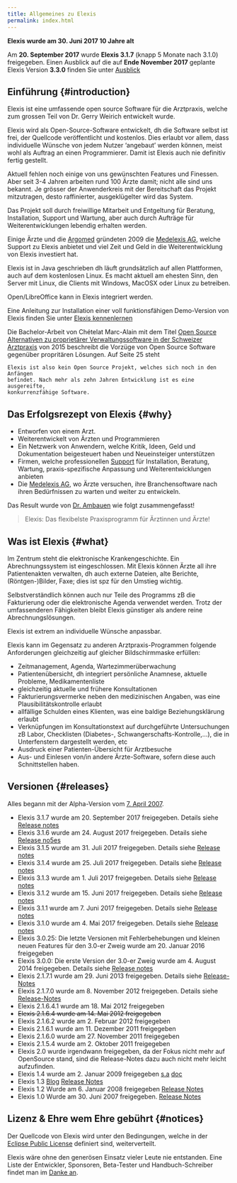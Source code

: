 ```yaml
---
title: Allgemeines zu Elexis
permalink: index.html
---
```


**Elexis wurde am 30. Juni 2017 10 Jahre alt**

Am **20. September 2017** wurde **Elexis 3.1.7** (knapp 5 Monate nach 3.1.0) freigegeben. Einen Ausblick auf die auf **Ende November 2017** geplante Elexis Version **3.3.0**  finden Sie unter [Ausblick](ausblick.html)

Einführung {#introduction}
----------

Elexis ist eine umfassende open source Software für die Arztpraxis,
welche zum grossen Teil von Dr. Gerry Weirich entwickelt wurde.

Elexis wird als Open-Source-Software entwickelt, dh die Software selbst
ist frei, der Quellcode veröffentlicht und kostenlos. Dies erlaubt vor
allem, dass individuelle Wünsche von jedem Nutzer ‘angebaut’ werden
können, meist wohl als Auftrag an einen Programmierer. Damit ist Elexis
auch nie definitiv fertig gestellt.

Aktuell fehlen noch einige von uns gewünschten Features und Finessen.
Aber seit 3-4 Jahren arbeiten rund 100 Ärzte damit; nicht alle sind uns
bekannt. Je grösser der Anwenderkreis mit der Bereitschaft das Projekt
mitzutragen, desto raffinierter, ausgeklügelter wird das System.

Das Projekt soll durch freiwillige Mitarbeit und Entgeltung für
Beratung, Installation, Support und Wartung, aber auch durch Aufträge
für Weiterentwicklungen lebendig erhalten werden.

Einige Ärzte und die [Argomed](http://www.argomed.ch/) gründeten 2009
die [Medelexis AG](http://www.medelexis.ch), welche Support zu Elexis
anbietet und viel Zeit und Geld in die Weiterentwicklung von Elexis
investiert hat.

Elexis ist in Java geschrieben dh läuft grundsätzlich auf allen
Plattformen, auch auf dem kostenlosen Linux. Es macht aktuell am ehesten
Sinn, den Server mit Linux, die Clients mit Windows, MacOSX oder Linux
zu betreiben.

Open/LibreOffice kann in Elexis integriert werden.

Eine Anleitung zur Installation einer voll funktionsfähigen Demo-Version
von Elexis finden Sie unter [Elexis kennenlernen](https://wiki.elexis.info/Installation_Elexis_3.0_OpenSource)

Die Bachelor-Arbeit von Chételat Marc-Alain mit dem Titel [Open Source
Alternativen zu proprietärer Verwaltungssoftware in der Schweizer
Arztpraxis](http://www.digitale-nachhaltigkeit.unibe.ch/unibe/portal/fak_wiso/a_bwl/inst_wi/abt_digital/content/e273593/e393023/e393029/e393448/Chetelat2015_OSSArztpraxisLoesung_ger.pdf)
von 2015 beschreibt die Vorzüge von Open Source Software gegenüber
propritären Lösungen. Auf Seite 25 steht

    Elexis ist also kein Open Source Projekt, welches sich noch in den Anfängen
    befindet. Nach mehr als zehn Jahren Entwicklung ist es eine ausgereifte,
    konkurrenzfähige Software.

Das Erfolgsrezept von Elexis {#why}
----------------------------

-   Entworfen von einem Arzt.
-   Weiterentwickelt von Ärzten und Programmieren
-   Ein Netzwerk von Anwendern, welche Kritik, Ideen, Geld und
    Dokumentation beigesteuert haben und Neueinsteiger unterstützen
-   Firmen, welche professionellen [Support](de_support.html) für
    Installation, Beratung, Wartung, praxis-spezifische Anpassung und
    Weiterentwicklungen anbieten
-   Die [Medelexis AG](http://www.medelexis.ch), wo Ärzte versuchen,
    ihre Branchensoftware nach ihren Bedürfnissen zu warten und weiter
    zu entwickeln.

Das Result wurde von [Dr.
Ambauen](https://sourceforge.net/users/ambadso) wie folgt
zusammengefasst!

> Elexis: Das flexibelste Praxisprogramm für Ärztinnen und Ärzte!

Was ist Elexis {#what}
--------------

Im Zentrum steht die elektronische Krankengeschichte. Ein
Abrechnungssystem ist eingeschlossen. Mit Elexis können Ärzte all ihre
Patientenakten verwalten, dh auch externe Dateien, alte Berichte,
(Röntgen-)Bilder, Faxe; dies ist spz für den Umstieg wichtig.

Selbstverständlich können auch nur Teile des Programms zB die
Fakturierung oder die elektronische Agenda verwendet werden.
Trotz der umfassenderen Fähigkeiten bleibt Elexis günstiger als andere
reine Abrechnungslösungen.

Elexis ist extrem an individuelle Wünsche anpassbar.

Elexis kann im Gegensatz zu anderen Arztpraxis-Programmen folgende
Anforderungen gleichzeitig auf gleicher Bildschirmmaske erfüllen:

-   Zeitmanagement, Agenda, Wartezimmerüberwachung
-   Patientenübersicht, dh integriert persönliche Anamnese, aktuelle
    Probleme, Medikamentenliste
-   gleichzeitig aktuelle und frühere Konsultationen
-   Fakturierungsvermerke neben den medizinischen Angaben, was eine
    Plausibilitätskontrolle erlaubt
-   allfällige Schulden eines Klienten, was eine baldige
    Beziehungsklärung erlaubt
-   Verknüpfungen im Konsultationstext auf durchgeführte Untersuchungen
    zB Labor, Checklisten (Diabetes-, Schwangerschafts-Kontrolle,…), die
    in Unterfenstern dargestellt werden, etc
-   Ausdruck einer Patienten-Übersicht für Arztbesuche
-   Aus- und Einlesen von/in andere Ärzte-Software, sofern diese auch
    Schnittstellen haben.

Versionen {#releases}
---------

Alles begann mit der Alpha-Version vom [7. April
2007](http://sourceforge.net/p/elexis/news/2006/04/alpha-version-freigegeben/).

-   Elexis 3.1.7 wurde am 20. September 2017 freigegeben. Details siehe
    [Release notes](https://wiki.elexis.info/Release-Notes-3.1.7)
-   Elexis 3.1.6 wurde am 24. August 2017 freigegeben. Details siehe
    [Release no5es](https://wiki.elexis.info/Release-Notes-3.1.6)
-   Elexis 3.1.5 wurde am 31. Juli 2017 freigegeben. Details siehe
    [Release notes](https://wiki.elexis.info/Release-Notes-3.1.5)
-   Elexis 3.1.4 wurde am 25. Juli 2017 freigegeben. Details siehe
    [Release notes](https://wiki.elexis.info/Release-Notes-3.1.4)
-   Elexis 3.1.3 wurde am 1. Juli 2017 freigegeben. Details siehe
    [Release notes](https://wiki.elexis.info/Release-Notes-3.1.3)
-   Elexis 3.1.2 wurde am 15. Juni 2017 freigegeben. Details siehe
    [Release notes](https://wiki.elexis.info/Release-Notes-3.1.2)
-   Elexis 3.1.1 wurde am 7. Juni 2017 freigegeben. Details siehe
    [Release notes](https://wiki.elexis.info/Release-Notes-3.1.1)
-   Elexis 3.1.0 wurde am 4. Mai 2017 freigegeben. Details siehe
    [Release notes](https://wiki.elexis.info/Release-Notes-3.1.0)
-   Elexis 3.0.25: Die letzte Versionen mit Fehlerbehebungen und kleinen neuen Features für den 3.0-er Zweig
    wurde am 20. Januar 2016 freigegeben
-   Elexis 3.0.0: Die erste Version der 3.0-er Zweig wurde am 4. August 2014 freigegeben.  Details siehe
    [Release notes](https://wiki.elexis.info/Release-Notes-3.0.0)
-   Elexis 2.1.7.1 wurde am 29. Juni 2013 freigegeben. Details siehe
    [Release-Notes](https://github.com/elexis/elexis/wiki/Release-Notes-for-2.1.7.1)
-   Elexis 2.1.7.0 wurde am 8. November 2012 freigegeben. Details siehe
    [Release-Notes](https://github.com/elexis/elexis/wiki/Release-Notes-for-2.1.7.0)
-   Elexis 2.1.6.4.1 wurde am 18. Mai 2012 freigegeben
-   ~~Elexis 2.1.6.4 wurde am 14. Mai 2012 freigegeben~~
-   Elexis 2.1.6.2 wurde am 2. Februar 2012 freigegeben
-   Elexis 2.1.6.1 wurde am 11. Dezember 2011 freigegeben
-   Elexis 2.1.6.0 wurde am 27. November 2011 freigegeben
-   Elexis 2.1.5.4 wurde am 2. Oktober 2011 freigegeben
-   Elexis 2.0 wurde irgendwann freigegeben, da der Fokus nicht mehr auf
    OpenSource stand, sind die Release-Notes dazu auch nicht mehr leicht
    aufzufinden.
-   Elexis 1.4 wurde am 2. Januar 2009 freigegeben
    [s.a](http://sourceforge.net/p/elexis/news/2008/12/release-14/)
    [doc](http://www.rgw.ch/elexis/dox/update14.pdf)
-   Elexis 1.3
    [Blog](http://elexisblog.blogspot.ch/2008_04_01_archive.html)
    [Release Notes](http://www.elexis.ch/jp/content/view/202/39/)
-   Elexis 1.2 Wurde am 6. Januar 2008 freigegeben [Release
    Notes](http://sourceforge.net/p/elexis/news/2008/01/release-12/)
-   Elexis 1.0 Wurde am 30. Juni 2007 freigegeben. [Release
    Notes](http://sourceforge.net/p/elexis/news/2007/07/release-10/)

Lizenz & Ehre wem Ehre gebührt {#notices}
------------------------------

Der Quellcode von Elexis wird unter den Bedingungen, welche in der
[Eclipse Public License](epl-v10.html) definiert sind, weiterverteilt.

Elexis wäre ohne den generösen Einsatz vieler Leute nie entstanden. Eine
Liste der Entwickler, Sponsoren, Beta-Tester und Handbuch-Schreiber
findet man im [Danke an](de_contributers.html).

